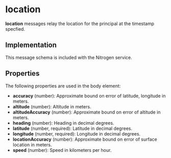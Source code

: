 # location

<b>location</b> messages relay the location for the principal at the timestamp specfied.

## Implementation

This message schema is included with the Nitrogen service.

## Properties

The following properties are used in the body element:

* <b>accuracy</b> (number): Approximate bound on error of latitude, longitude in meters.
* <b>altitude</b> (number): Altitude in meters.
* <b>altitudeAccuracy</b> (number): Approximate bound on error of altitude in meters.
* <b>heading</b> (number): Heading in decimal degrees.
* <b>latitude</b> (number, required): Latitude in decimal degrees.
* <b>longitude</b> (number, required): Longitude in decimal degrees.
* <b>locationAccuracy</b> (number): Approximate bound on error of surface location in meters.
* <b>speed</b> (number): Speed in kilometers per hour.
